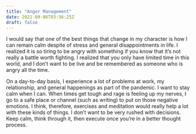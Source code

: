 ```yaml
---
title: "Anger Management"
date: 2021-09-06T03:56:25Z
draft: false
---
```


I would say that one of the best things that change in my character is how I can remain calm despite of stress and general disappointments in life. I realized it is so tiring to be angry with something if you know that it’s not really a battle worth fighting. I realized that you only have limited time in this world, and I don’t want to be live and be remembered as someone who is angry all the time. 

On a day-to-day basis, I experience a lot of problems at work, my relationship, and general happenings as part of the pandemic. I want to stay calm when I can. When times get tough and rage is feeling up my nerves, I go to a safe place or channel (such as writing) to put on those negative emotions. I think, therefore, exercises and meditation would really help a lot with these kinds of things. I don’t want to be very rushed with decisions. Keep calm, think through it, then execute once you’re in a better thought process. 